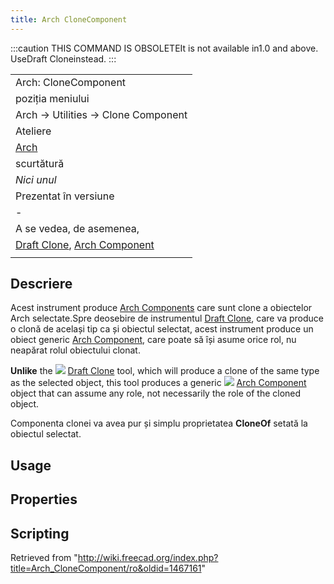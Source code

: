 ```yaml
---
title: Arch CloneComponent
---
```


:::caution
THIS COMMAND IS OBSOLETEIt is not available in1.0 and above. UseDraft Cloneinstead.
:::

|                                                                                               |
| --------------------------------------------------------------------------------------------- |
| Arch: CloneComponent                                                                          |
| poziția meniului                                                                              |
| Arch → Utilities → Clone Component                                                            |
| Ateliere                                                                                      |
| [Arch](/Arch_Workbench/ro "Arch Workbench/ro")                                                |
| scurtătură                                                                                    |
| _Nici unul_                                                                                   |
| Prezentat în versiune                                                                         |
| -                                                                                             |
| A se vedea, de asemenea,                                                                      |
| [Draft Clone](/Draft_Clone "Draft Clone"), [Arch Component](/Arch_Component "Arch Component") |
|                                                                                               |

## Descriere

Acest instrument produce [Arch Components](/Arch_Component "Arch Component") care sunt clone a obiectelor Arch selectate.Spre deosebire de instrumentul [Draft Clone](/Draft_Clone "Draft Clone"), care va produce o clonă de același tip ca și obiectul selectat, acest instrument produce un obiect generic [Arch Component](/Arch_Component "Arch Component"), care poate să își asume orice rol, nu neapărat rolul obiectului clonat.

**Unlike** the ![](/images/Draft_Clone.svg) [Draft Clone](/Draft_Clone "Draft Clone") tool, which will produce a clone of the same type as the selected object, this tool produces a generic ![](/images/Arch_Component.svg) [Arch Component](/Arch_Component "Arch Component") object that can assume any role, not necessarily the role of the cloned object.

Componenta clonei va avea pur și simplu proprietatea **CloneOf** setată la obiectul selectat.

## Usage

## Properties

## Scripting

Retrieved from "<http://wiki.freecad.org/index.php?title=Arch_CloneComponent/ro&oldid=1467161>"
